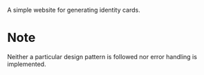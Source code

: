 A simple website for generating identity cards.
# Note
Neither a particular design pattern is followed nor error handling is implemented.
